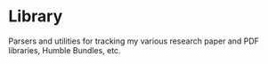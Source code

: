 # Library

Parsers and utilities for tracking my various research paper and PDF libraries, Humble Bundles, etc.
